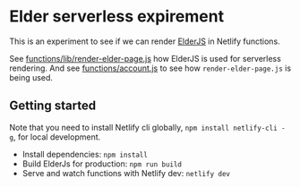# Elder serverless expirement

This is an experiment to see if we can render [ElderJS](https://elderguide.com/tech/elderjs/) in Netlify functions.

See [functions/lib/render-elder-page.js](functions/lib/render-elder-page.js) how ElderJS is used for serverless rendering. And see [functions/account.js](functions/account.js) to see how `render-elder-page.js` is being used.

## Getting started

Note that you need to install Netlify cli globally, `npm install netlify-cli -g`, for local development.

- Install dependencies: `npm install`
- Build ElderJs for production: `npm run build`
- Serve and watch functions with Netlify dev: `netlify dev`
